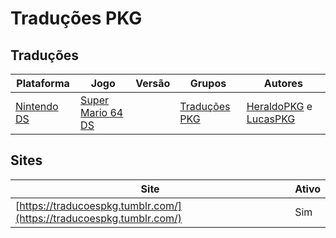 # Traduções PKG

## Traduções

| Plataforma | Jogo | Versão | Grupos | Autores |
| ----------- | ----------- | ----------- | ----------- | ----------- |
| [Nintendo DS](../../traducoes/nintendo-ds/) | [Super Mario 64 DS](../../traducoes/nintendo-ds/super-mario-64-ds_heraldopkg-lucaspkg/) |  | [Traduções PKG](../../grupos/traducoes-pkg/) | [HeraldoPKG](../../autores/heraldopkg/) e [LucasPKG](../../autores/lucaspkg/) |

## Sites

| Site | Ativo |
| ----------- | ----------- |
| [https://traducoespkg.tumblr.com/](https://traducoespkg.tumblr.com/) | Sim |